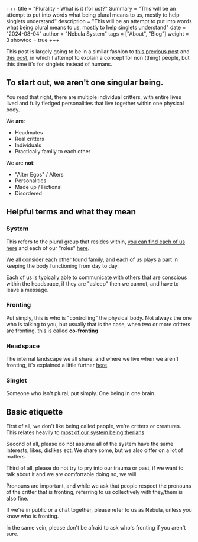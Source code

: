 +++
title = "Plurality - What is it (for us)?"
Summary = "This will be an attempt to put into words what being plural means to us, mostly to help singlets understand"
description = "This will be an attempt to put into words what being plural means to us, mostly to help singlets understand"
date = "2024-08-04"
author = "Nebula System"
tags = ["About", "Blog"]
weight = 3
showtoc = true
+++

This post is largely going to be in a similar fashion to [this previous post](/posts/nonhuman) and [this post](/posts/2024-07-29), in which I attempt to explain a concept for non (thing) people, but this time it's for singlets instead of humans.

## To start out, we aren't one singular being.

You read that right, there are multiple individual critters, with entire lives lived and fully fledged personalities that live together within one physical body.

We **are**:
- Headmates
- Real critters
- Individuals
- Practically family to each other

We are **not**: 
- "Alter Egos" / Alters
- Personalities
- Made up / Fictional
- Disordered

## Helpful terms and what they mean

### System

This refers to the plural group that resides within, [you can find each of us here](/posts/headmates/) and each of our "roles" [here](/posts/2024-07-29).

We all consider each other found family, and each of us plays a part in keeping the body functioning from day to day.

Each of us is typically able to communicate with others that are conscious within the headspace, if they are "asleep" then we cannot, and have to leave a message.

### Fronting

Put simply, this is who is "controlling" the physical body. Not always the one who is talking to you, but usually that is the case, when two or more critters are fronting, this is called **co-fronting**

### Headspace

The internal landscape we all share, and where we live when we aren't fronting, it's explained a little further [here](/posts/2024-07-29).

### Singlet

Someone who isn't plural, put simply. One being in one brain.

## Basic etiquette

First of all, we don't like being called people, we're critters or creatures. This relates heavily to [most of our system being therians](/posts/nonhuman)

Second of all, please do not assume all of the system have the same interests, likes, dislikes ect. We share some, but we also differ on a lot of matters.

Third of all, please do not try to pry into our trauma or past, if we want to talk about it and we are comfortable doing so, we will. 

Pronouns are important, and while we ask that people respect the pronouns of the critter that is fronting, referring to us collectively with they/them is also fine.

If we're in public or a chat together, please refer to us as Nebula, unless you know who is fronting.

In the same vein, please don't be afraid to ask who's fronting if you aren't sure.